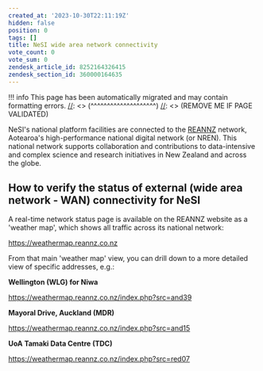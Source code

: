 ```yaml
---
created_at: '2023-10-30T22:11:19Z'
hidden: false
position: 0
tags: []
title: NeSI wide area network connectivity
vote_count: 0
vote_sum: 0
zendesk_article_id: 8252164326415
zendesk_section_id: 360000164635
---
```




[//]: <> (REMOVE ME IF PAGE VALIDATED)
[//]: <> (vvvvvvvvvvvvvvvvvvvv)
!!! info
    This page has been automatically migrated and may contain formatting errors.
[//]: <> (^^^^^^^^^^^^^^^^^^^^)
[//]: <> (REMOVE ME IF PAGE VALIDATED)

NeSI's national platform facilities are connected to the
[REANNZ](https://www.reannz.co.nz/) network, Aotearoa's high-performance
national digital network (or NREN). This national network supports
collaboration and contributions to data-intensive and complex science
and research initiatives in New Zealand and across the globe. 

## How to verify the status of external (wide area network - WAN) connectivity for NeSI

A real-time network status page is available on the REANNZ website as a
'weather map', which shows all traffic across its national network:

<https://weathermap.reannz.co.nz>

From that main 'weather map' view, you can drill down to a more detailed
view of specific addresses, e.g.:

**Wellington (WLG) for Niwa**

<https://weathermap.reannz.co.nz/index.php?src=and39>

**Mayoral Drive, Auckland (MDR)**

<https://weathermap.reannz.co.nz/index.php?src=and15>

**UoA Tamaki Data Centre (TDC)**

<https://weathermap.reannz.co.nz/index.php?src=red07>

 

 
